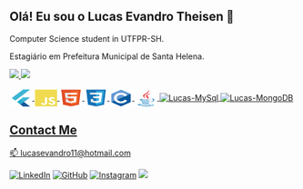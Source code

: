 ## Olá! Eu sou o Lucas Evandro Theisen 👋

Computer Science student in UTFPR-SH. 

Estagiário em Prefeitura Municipal de Santa Helena.

 <div>
  <a href="https://github.com/LucasTheisen31"> <!-- clicavel, ira direcionar para o meu perfil do GitHub -->
  <img height="180em" src="https://github-readme-stats.vercel.app/api?username=LucasTheisen31&show_icons=true&theme=vue-dark&include_all_commits=true&count_private=true"/>
  <img height="180em" src="https://github-readme-stats.vercel.app/api/top-langs/?username=LucasTheisen31&layout=compact&langs_count=7&theme=vue-dark"/>
</div>

<div style="display: inline_block"><br>
  <img align="center" alt="Lucas-Flutter" height="30" width="40" src="https://raw.githubusercontent.com/devicons/devicon/master/icons/flutter/flutter-original.svg">
  <img align="center" alt="Lucas-Js" height="30" width="40" src="https://raw.githubusercontent.com/devicons/devicon/master/icons/javascript/javascript-plain.svg">
  <img align="center" alt="Lucas-HTML" height="30" width="40" src="https://raw.githubusercontent.com/devicons/devicon/master/icons/html5/html5-original.svg">
  <img align="center" alt="Lucas-CSS" height="30" width="40" src="https://raw.githubusercontent.com/devicons/devicon/master/icons/css3/css3-original.svg">
  <img align="center" alt="Lucas-C" height="30" width="40" src="https://raw.githubusercontent.com/devicons/devicon/master/icons/c/c-original.svg">
  <img align="center" alt="Lucas-Java" height="30" width="40" src="https://raw.githubusercontent.com/devicons/devicon/master/icons/java/java-original.svg">
  <img align="center" alt="Lucas-MySql" height="30" width="40" src="https://cdn4.iconfinder.com/data/icons/logos-3/181/MySQL-256.png"/>
  <img align="center" alt="Lucas-MongoDB" height="30" width="40" src="https://cdn.jsdelivr.net/gh/devicons/devicon/icons/mongodb/mongodb-original.svg">
</div>

## Contact Me

:mailbox: [lucasevandro11@hotmail.com](lucasevandro11@hotmail.com)

[<img alt="LinkedIn" src="https://img.shields.io/badge/LinkedIn-0077B5?style=for-the-badge&logo=linkedin&logoColor=white"/>](https://www.linkedin.com/in/lucas-theisen-41941185/)
[<img alt="GitHub" src="https://img.shields.io/badge/GitHub-100000?style=for-the-badge&logo=github&logoColor=white"/>](https://github.com/LucasTheisen31)
[<img alt="Instagram" src="https://img.shields.io/badge/Instagram-E4405F?style=for-the-badge&logo=instagram&logoColor=white"/>](https://www.instagram.com/lucas_theisen_/)
[<img src="https://img.shields.io/badge/-Gmail-%23333?style=for-the-badge&logo=gmail&logoColor=white"/>](mailto:lucasevandro1119@gmail.com)
